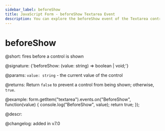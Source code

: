 ```yaml
---
sidebar_label: beforeShow
title: JavaScript Form - beforeShow Textarea Event 
description: You can explore the beforeShow event of the Textarea control of Form in the documentation of the DHTMLX JavaScript UI library. Browse developer guides and API reference, try out code examples and live demos, and download a free 30-day evaluation version of DHTMLX Suite 7.
---
```


# beforeShow

@short: fires before a control is shown

@signature: {'beforeShow: (value: string) => boolean | void;'}

@params:
`value: string` - the current value of the control

@returns:
Return `false` to prevent a control from being shown; otherwise, `true`.

@example:
form.getItem("textarea").events.on("BeforeShow", function(value) {
    console.log("BeforeShow", value);
    return true;
});

@descr:

@changelog: added in v7.0
